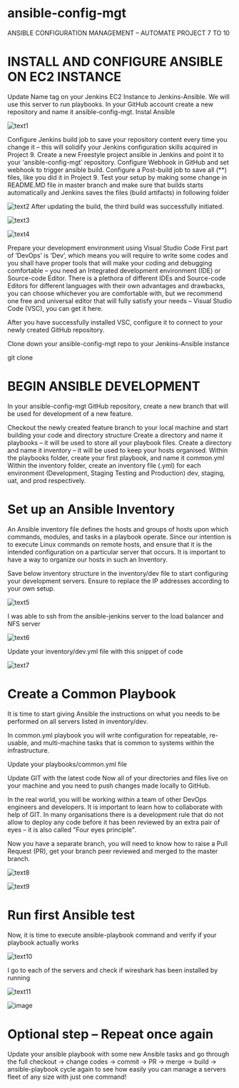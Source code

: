 # ansible-config-mgt
ANSIBLE CONFIGURATION MANAGEMENT – AUTOMATE PROJECT 7 TO 10

# INSTALL AND CONFIGURE ANSIBLE ON EC2 INSTANCE

Update Name tag on your Jenkins EC2 Instance to Jenkins-Ansible. We will use this server to run playbooks.
In your GitHub account create a new repository and name it ansible-config-mgt.
Instal Ansible

![text1](https://user-images.githubusercontent.com/108102087/197759770-5e9618f6-dccf-4f09-a2a4-533526808e0f.PNG)

Configure Jenkins build job to save your repository content every time you change it – this will solidify your Jenkins configuration skills acquired in Project 9.
Create a new Freestyle project ansible in Jenkins and point it to your ‘ansible-config-mgt’ repository.
Configure Webhook in GitHub and set webhook to trigger ansible build.
Configure a Post-build job to save all (**) files, like you did it in Project 9.
Test your setup by making some change in README.MD file in master branch and make sure that builds starts automatically and Jenkins saves the files (build artifacts) in following folder

![text2](https://user-images.githubusercontent.com/108102087/197763753-6ac8d126-5432-4eb5-a438-815a94ca3411.PNG)
After updating the build, the third build was successfully initiated.

![text3](https://user-images.githubusercontent.com/108102087/197764167-4d647cc1-736c-4242-a4bc-201af13b275a.PNG)

![text4](https://user-images.githubusercontent.com/108102087/197764877-03c22088-2099-4c6a-9fb5-6f4d8e105839.PNG)

Prepare your development environment using Visual Studio Code
First part of ‘DevOps’ is ‘Dev’, which means you will require to write some codes and you shall have proper tools that will make your coding and debugging comfortable – you need an Integrated development environment (IDE) or Source-code Editor. There is a plethora of different IDEs and Source-code Editors for different languages with their own advantages and drawbacks, you can choose whichever you are comfortable with, but we recommend one free and universal editor that will fully satisfy your needs – Visual Studio Code (VSC), you can get it here.

After you have successfully installed VSC, configure it to connect to your newly created GitHub repository.

Clone down your ansible-config-mgt repo to your Jenkins-Ansible instance

git clone <ansible-config-mgt repo link>

  # BEGIN ANSIBLE DEVELOPMENT
In your ansible-config-mgt GitHub repository, create a new branch that will be used for development of a new feature.
  
  
  Checkout the newly created feature branch to your local machine and start building your code and directory structure
Create a directory and name it playbooks – it will be used to store all your playbook files.
Create a directory and name it inventory – it will be used to keep your hosts organised.
Within the playbooks folder, create your first playbook, and name it common.yml
Within the inventory folder, create an inventory file (.yml) for each environment (Development, Staging Testing and Production) dev, staging, uat, and prod respectively.
  
  
 # Set up an Ansible Inventory
An Ansible inventory file defines the hosts and groups of hosts upon which commands, modules, and tasks in a playbook operate. Since our intention is to execute Linux commands on remote hosts, and ensure that it is the intended configuration on a particular server that occurs. It is important to have a way to organize our hosts in such an Inventory.

Save below inventory structure in the inventory/dev file to start configuring your development servers. Ensure to replace the IP addresses according to your own setup.
  
  ![text5](https://user-images.githubusercontent.com/108102087/197803576-cc3c81e8-07f0-4e6e-88d6-118e4e5eac9b.PNG)
  
  
I was able to ssh from the ansible-jenkins server to the load balancer and NFS server
  
  ![text6](https://user-images.githubusercontent.com/108102087/197806137-38cff41c-00e4-44d1-b515-6837233d0eeb.PNG)
  
  Update your inventory/dev.yml file with this snippet of code
  
  ![text7](https://user-images.githubusercontent.com/108102087/197808446-37d6713e-400c-42f0-b4ae-a701a20046f1.PNG)
  
   # Create a Common Playbook
It is time to start giving Ansible the instructions on what you needs to be performed on all servers listed in inventory/dev.

In common.yml playbook you will write configuration for repeatable, re-usable, and multi-machine tasks that is common to systems within the infrastructure.

Update your playbooks/common.yml file
  
  Update GIT with the latest code
Now all of your directories and files live on your machine and you need to push changes made locally to GitHub.

In the real world, you will be working within a team of other DevOps engineers and developers. It is important to learn how to collaborate with help of GIT. In many organisations there is a development rule that do not allow to deploy any code before it has been reviewed by an extra pair of eyes – it is also called "Four eyes principle".

Now you have a separate branch, you will need to know how to raise a Pull Request (PR), get your branch peer reviewed and merged to the master branch.
  
  ![text8](https://user-images.githubusercontent.com/108102087/197814197-107f3112-b16b-4f48-9887-aacc1cc7c5db.PNG)
  
  ![text9](https://user-images.githubusercontent.com/108102087/197815792-4c72a0d3-b395-42f1-8799-c5d2ebee27ca.PNG)
  
  # Run first Ansible test
Now, it is time to execute ansible-playbook command and verify if your playbook actually works
  
  ![text10](https://user-images.githubusercontent.com/108102087/197862648-f4f3fd14-4072-4939-955d-b0fa4154d59f.PNG)
  
  I go to each of the servers and check if wireshark has been installed by running
  
  ![text11](https://user-images.githubusercontent.com/108102087/197863080-c512869d-f449-4621-8016-3d73d954a713.PNG)
  
  ![image](https://user-images.githubusercontent.com/108102087/197864492-574be008-da78-40a1-9f58-cf260302ee52.png)
  
  # Optional step – Repeat once again
Update your ansible playbook with some new Ansible tasks and go through the full checkout -> change codes -> commit -> PR -> merge -> build -> ansible-playbook cycle again to see how easily you can manage a servers fleet of any size with just one command!
